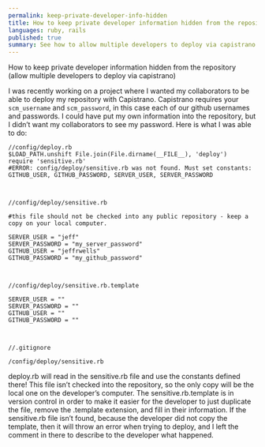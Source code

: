 ```yaml
---
permalink: keep-private-developer-info-hidden
title: How to keep private developer information hidden from the repository
languages: ruby, rails
published: true
summary: See how to allow multiple developers to deploy via capistrano while keeping developer information private
---
```


How to keep private developer information hidden from the repository (allow multiple developers to deploy via capistrano)

I was recently working on a project where I wanted my collaborators to be able to deploy my repository with Capistrano. Capistrano requires your `scm_username` and `scm_password`, in this case each of our github usernames and passwords. I could have put my own information into the repository, but I didn’t want my collaborators to see my password. Here is what I was able to do:


    //config/deploy.rb
    $LOAD_PATH.unshift File.join(File.dirname(__FILE__), 'deploy')
    require 'sensitive.rb'
    #ERROR: config/deploy/sensitive.rb was not found. Must set constants: GITHUB_USER, GITHUB_PASSWORD, SERVER_USER, SERVER_PASSWORD
     


    //config/deploy/sensitive.rb

    #this file should not be checked into any public repository - keep a copy on your local computer.

    SERVER_USER = "jeff"
    SERVER_PASSWORD = "my_server_password"
    GITHUB_USER = "jeffrwells"
    GITHUB_PASSWORD = "my_github_password"



    //config/deploy/sensitive.rb.template

    SERVER_USER = ""
    SERVER_PASSWORD = ""
    GITHUB_USER = ""
    GITHUB_PASSWORD = ""



    //.gitignore

    /config/deploy/sensitive.rb

deploy.rb will read in the sensitive.rb file and use the constants defined there! This file isn’t checked into the repository, so the only copy will be the local one on the developer’s computer. The sensitive.rb.template is in version control in order to make it easier for the developer to just duplicate the file, remove the .template extension, and fill in their information. If the sensitive.rb file isn’t found, because the developer did not copy the template, then it will throw an error when trying to deploy, and I left the comment in there to describe to the developer what happened.
